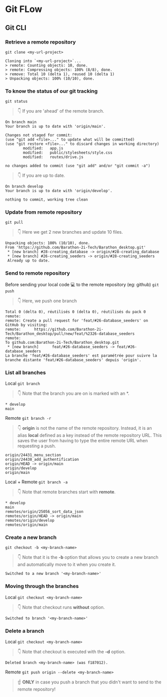 # Git FLow

## Git CLI

### Retrieve a remote repository
`git clone <my-url-project>`

```
Cloning into `<my-url-project>`...
> remote: Counting objects: 10, done.
> remote: Compressing objects: 100% (8/8), done.
> remove: Total 10 (delta 1), reused 10 (delta 1)
> Unpacking objects: 100% (10/10), done.
```

### To know the status of our git tracking
`git status`
>👇 If you are 'ahead' of the remote branch.

```
On branch main
Your branch is up to date with 'origin/main'.

Changes not staged for commit:
(use "git add <file>..." to update what will be committed)
(use "git restore <file>..." to discard changes in working directory)
        modified:   app.js
        modified:   public/stylesheets/style.css
        modified:   routes/drive.js

no changes added to commit (use "git add" and/or "git commit -a")
```
>👇 If you are up to date.

```
On branch develop
Your branch is up to date with 'origin/develop'.

nothing to commit, working tree clean
```

### Update from remote repository
`git pull`
>👇 Here we get 2 new branches and update 10 files.

```
Unpacking objects: 100% (10/10), done.
From 'https://github.com/Barathon-2i-Tech/Barathon_desktop.git'
 * [new branch] #28-creating_database -> origin/#28-creating_database
 * [new branch] #26-creating_seeders -> origin/#28-creating_seeders
 Already up to date.
```

### Send to remote repository
Before sending your local code 💻 to the remote repository (eg: github)
`git push`
>👇 Here, we push one branch
```
Total 0 (delta 0), réutilisés 0 (delta 0), réutilisés du pack 0
remote:
remote: Create a pull request for 'feat/#26-database_seeders' on GitHub by visiting:
remote:      https://github.com/Barathon-2i-Tech/Barathon_desktop/pull/new/feat/%2326-database_seeders
remote:
To github.com:Barathon-2i-Tech/Barathon_desktop.git
 * [new branch]      feat/#26-database_seeders -> feat/#26-database_seeders
La branche 'feat/#26-database_seeders' est paramétrée pour suivre la branche distante 'feat/#26-database_seeders' depuis 'origin'.
```

### List all branches
Local
`git branch`
>👇 Note that the branch you are on is marked with an *.
```
* develop
main
```
Remote
`git branch -r`
>👇  **origin** is not the name of the remote repository. Instead, it is an alias **local** defined as a key instead of the remote repository URL.
This saves the user from having to type the entire remote URL when requesting a push.
```
origin/24431_menu_section
origin/24438_add_authentification
origin/HEAD -> origin/main
origin/develop
origin/main
```
Local + Remote
`git branch -a`
>👇 Note that remote branches start with **remote**.
 ```
* develop
 main
remotes/origin/25056_sort_data_json
remotes/origin/HEAD -> origin/main
remotes/origin/develop
remotes/origin/main
```
### Create a new branch
`git checkout -b <my-branch-name>`
>👇 Note that it is the **-b** option that allows you to create a new branch and automatically move to it when you create it.
```
Switched to a new branch '<my-branch-name>'
```
### Moving through the branches
Local
`git checkout <my-branch-name>`
>👇  Note that checkout runs **without** option.
```
Switched to branch '<my-branch-name>'
```
### Delete a branch
Local
`git checkout <my-branch-name>`
>👇 Note that checkout is executed with the **-d** option.
```
Deleted branch <my-branch-name> (was f187012).
```
Remote
`git push origin --delete <my-branch-name>`
>☝️ **ONLY** in case you push a branch that you didn't want to send to the remote repository!
